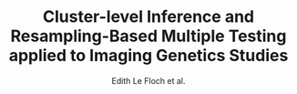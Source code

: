 ---
cat: gaia
subcat: signature
bestof: false
author: Edith Le Floch et al.
title: Cluster-level Inference and Resampling-Based Multiple Testing applied to Imaging Genetics Studies
year: 2010
type: inproceedings
booktitle: Human brain mapping
---